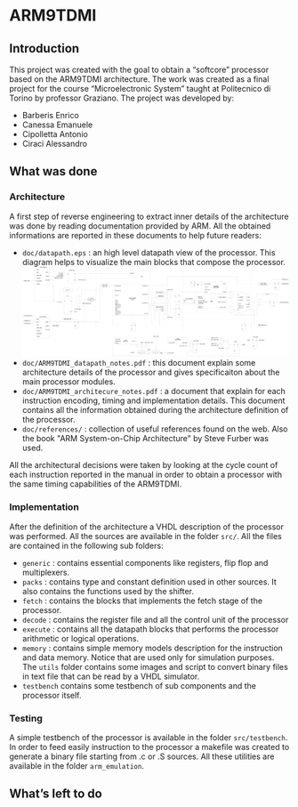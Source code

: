 # ARM9TDMI
## Introduction
This project was created with the goal to obtain a “softcore” processor based on the ARM9TDMI architecture.
The work was created as a final project for the course “Microelectronic System” taught at Politecnico di Torino by professor Graziano.
The project was developed by:
* Barberis Enrico
* Canessa Emanuele
* Cipolletta Antonio
* Ciraci Alessandro
## What was done
### Architecture
A first step of reverse engineering to extract inner details of the architecture was done by reading documentation provided by ARM. All the obtained informations are reported in these documents to help future readers:
* `doc/datapath.eps` : an high level datapath view of the processor. This diagram helps to visualize the main blocks that compose the processor.
![ARM9TDMI datapath](https://github.com/enbarberis/ARM9TDMI/raw/master/doc/datapath.jpg)
* `doc/ARM9TDMI_datapath_notes.pdf` : this document explain some architecture details of the processor and gives specificaiton about the main processor modules.
* `doc/ARM9TDMI_architecure_notes.pdf` : a document that explain for each instruction encoding, timing and implementation details. This document contains all the information obtained during the architecture definition of the processor.
* `doc/references/` : collection of useful references found on the web. Also the book "ARM System-on-Chip Architecture" by Steve Furber was used.

All the architectural decisions were taken by looking at the cycle count of each instruction reported in the manual in order to obtain a processor with the same timing capabilities of the ARM9TDMI.
### Implementation
After the definition of the architecture a VHDL description of the processor was performed. All the sources are available in the folder `src/`. All the files are contained in the following sub folders:
* `generic` : contains essential components like registers, flip flop and multiplexers.
* `packs` : contains type and constant definition used in other sources. It also contains the functions used by the shifter.
* `fetch` : contains the blocks that implements the fetch stage of the processor.
* `decode` : contains the register file and all the control unit of the processor
* `execute` : contains all the datapath blocks that performs the processor arithmetic or logical operations.
* `memory` : contains simple memory models description for the instruction and data memory. Notice that are used only for simulation purposes. The `utils` folder contains some images and script to convert binary files in text file that can be read by a VHDL simulator.
* `testbench` contains some testbench of sub components and the processor itself.
### Testing
A simple testbench of the processor is available in the folder `src/testbench`. In order to feed easily instruction to the processor a makefile was created to generate a binary file starting from .c or .S sources. All these utilities are available in the folder `arm_emulation`.


## What’s left to do
